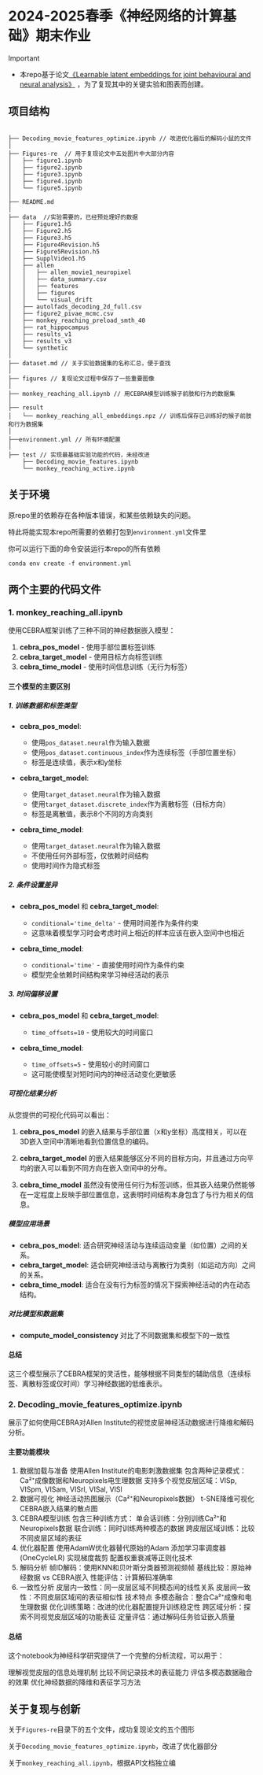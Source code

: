 # 2024-2025春季《神经网络的计算基础》期末作业

> [!IMPORTANT]
> - 本repo基于论文[《Learnable latent embeddings for joint behavioural and neural analysis》](https://www.nature.com/articles/s41586-023-06031-6) ，为了复现其中的关键实验和图表而创建。

## 项目结构

```

├── Decoding_movie_features_optimize.ipynb // 改进优化器后的解码小鼠的文件
│
├── Figures-re  // 用于复现论文中五处图片中大部分内容
│   ├── figure1.ipynb
│   ├── figure2.ipynb
│   ├── figure3.ipynb
│   ├── figure4.ipynb
│   └── figure5.ipynb
│
├── README.md
│
├── data  //实验需要的，已经预处理好的数据
│   ├── Figure1.h5
│   ├── Figure2.h5
│   ├── Figure3.h5
│   ├── Figure4Revision.h5
│   ├── Figure5Revision.h5
│   ├── SupplVideo1.h5
│   ├── allen
│   │   ├── allen_movie1_neuropixel
│   │   ├── data_summary.csv
│   │   ├── features
│   │   ├── figures
│   │   └── visual_drift
│   ├── autolfads_decoding_2d_full.csv
│   ├── figure2_pivae_mcmc.csv
│   ├── monkey_reaching_preload_smth_40
│   ├── rat_hippocampus
│   ├── results_v1
│   ├── results_v3
│   └── synthetic
│
├── dataset.md // 关于实验数据集的名称汇总，便于查找
│
├── figures // 复现论文过程中保存了一些重要图像
│
├── monkey_reaching_all.ipynb // 用CEBRA模型训练猴子前肢和行为的数据集
│
├── result
│   └── monkey_reaching_all_embeddings.npz // 训练后保存已训练好的猴子前肢和行为数据集
│
├──environment.yml // 所有环境配置
│
├── test // 实现最基础实验功能的代码，未经改进
    ├── Decoding_movie_features.ipynb
    └── monkey_reaching_active.ipynb

```

## 关于环境

原repo里的依赖存在各种版本错误，和某些依赖缺失的问题。

特此将能实现本repo所需要的依赖打包到`environment.yml`文件里

你可以运行下面的命令安装运行本repo的所有依赖

```shell
conda env create -f environment.yml
```

## 两个主要的代码文件


### 1. monkey_reaching_all.ipynb

使用CEBRA框架训练了三种不同的神经数据嵌入模型：

1. **cebra_pos_model** - 使用手部位置标签训练
2. **cebra_target_model** - 使用目标方向标签训练
3. **cebra_time_model** - 使用时间信息训练（无行为标签）

#### 三个模型的主要区别

##### 1. 训练数据和标签类型

- **cebra_pos_model**:
  - 使用`pos_dataset.neural`作为输入数据
  - 使用`pos_dataset.continuous_index`作为连续标签（手部位置坐标）
  - 标签是连续值，表示x和y坐标

- **cebra_target_model**:
  - 使用`target_dataset.neural`作为输入数据
  - 使用`target_dataset.discrete_index`作为离散标签（目标方向）
  - 标签是离散值，表示8个不同的方向类别

- **cebra_time_model**:
  - 使用`target_dataset.neural`作为输入数据
  - 不使用任何外部标签，仅依赖时间结构
  - 使用时间作为隐式标签

##### 2. 条件设置差异

- **cebra_pos_model** 和 **cebra_target_model**:
  - `conditional='time_delta'` - 使用时间差作为条件约束
  - 这意味着模型学习时会考虑时间上相近的样本应该在嵌入空间中也相近

- **cebra_time_model**:
  - `conditional='time'` - 直接使用时间作为条件约束
  - 模型完全依赖时间结构来学习神经活动的表示

##### 3. 时间偏移设置

- **cebra_pos_model** 和 **cebra_target_model**:
  - `time_offsets=10` - 使用较大的时间窗口

- **cebra_time_model**:
  - `time_offsets=5` - 使用较小的时间窗口
  - 这可能使模型对短时间内的神经活动变化更敏感

##### 可视化结果分析

从您提供的可视化代码可以看出：

1. **cebra_pos_model** 的嵌入结果与手部位置（x和y坐标）高度相关，可以在3D嵌入空间中清晰地看到位置信息的编码。

2. **cebra_target_model** 的嵌入结果能够区分不同的目标方向，并且通过方向平均的嵌入可以看到不同方向在嵌入空间中的分布。

3. **cebra_time_model** 虽然没有使用任何行为标签训练，但其嵌入结果仍然能够在一定程度上反映手部位置信息，这表明时间结构本身包含了与行为相关的信息。

##### 模型应用场景

- **cebra_pos_model**: 适合研究神经活动与连续运动变量（如位置）之间的关系。
- **cebra_target_model**: 适合研究神经活动与离散行为类别（如运动方向）之间的关系。
- **cebra_time_model**: 适合在没有行为标签的情况下探索神经活动的内在动态结构。

##### 对比模型和数据集

- **compute_model_consistency** 对比了不同数据集和模型下的一致性

#### 总结

这三个模型展示了CEBRA框架的灵活性，能够根据不同类型的辅助信息（连续标签、离散标签或仅时间）学习神经数据的低维表示。

### 2. Decoding_movie_features_optimize.ipynb

展示了如何使用CEBRA对Allen Institute的视觉皮层神经活动数据进行降维和解码分析。

#### 主要功能模块

1. 数据加载与准备
使用Allen Institute的电影刺激数据集
包含两种记录模式：Ca²⁺成像数据和Neuropixels电生理数据
支持多个视觉皮层区域：VISp, VISpm, VISam, VISrl, VISal, VISl
2. 数据可视化
神经活动热图展示（Ca²⁺和Neuropixels数据）
t-SNE降维可视化
CEBRA嵌入结果的散点图
3. CEBRA模型训练
包含三种训练方式：
单会话训练：分别训练Ca²⁺和Neuropixels数据
联合训练：同时训练两种模态的数据
跨皮层区域训练：比较不同皮层区域的表征
4. 优化器配置
使用AdamW优化器替代原始的Adam
添加学习率调度器(OneCycleLR)
实现梯度裁剪
配置权重衰减等正则化技术
5. 解码分析
帧ID解码：使用KNN和贝叶斯分类器预测视频帧
基线比较：原始神经数据 vs CEBRA嵌入
性能评估：计算解码准确率
6. 一致性分析
皮层内一致性：同一皮层区域不同模态间的线性关系
皮层间一致性：不同皮层区域间的表征相似性
技术特点
多模态融合：整合Ca²⁺成像和电生理数据
优化训练策略：改进的优化器配置提升训练稳定性
跨区域分析：探索不同视觉皮层区域的功能表征
定量评估：通过解码任务验证嵌入质量

#### 总结

这个notebook为神经科学研究提供了一个完整的分析流程，可以用于：

理解视觉皮层的信息处理机制
比较不同记录技术的表征能力
评估多模态数据融合的效果
优化神经数据的降维和表征学习方法

## 关于复现与创新

关于`Figures-re`目录下的五个文件，成功复现论文的五个图形

关于`Decoding_movie_features_optimize.ipynb`，改进了优化器部分

关于`monkey_reaching_all.ipynb`，根据API文档独立编